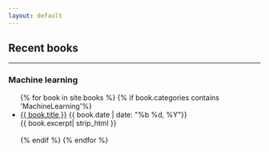 ```yaml
---
layout: default
---
```

## Recent books
- - -

### Machine learning
<ul>
{% for book in site.books %}
	{% if book.categories contains 'MachineLearning'%}
		<li>
		<a href="{{ book.url }}">{{ book.title }}</a> <tab></tab>{{ book.date | date: "%b %d, %Y"}}
		<br>
		{{ book.excerpt| strip_html }}
		<br><br>
		</li>
	{% endif %}
{% endfor %}
</ul>


